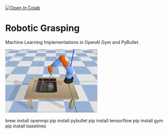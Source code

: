 [![Open In Colab](https://colab.research.google.com/assets/colab-badge.svg)](https://colab.research.google.com/github/mahyaret/kuka_rl/blob/master/kuka_rl.ipynb)

# Robotic Grasping
Machine Learning Implementations in OpenAI Gym and PyBullet.

<img src="img/kuka.gif" height="200">


brew install openmpi
pip install pybullet
pip install tensorflow
pip install gym
pip install baselines